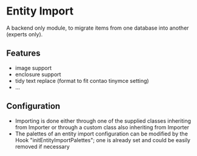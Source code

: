# Entity Import

A backend only module, to migrate items from one database into another (experts only).

## Features

- image support
- enclosure support
- tidy text replace (format to fit contao tinymce setting)
- ...

## Configuration

- Importing is done either through one of the supplied classes inheriting from Importer or through a custom class
  also inheriting from Importer
- The palettes of an entity import configuration can be modified by the Hook "initEntityImportPalettes"; one is already set
  and could be easily removed if necessary